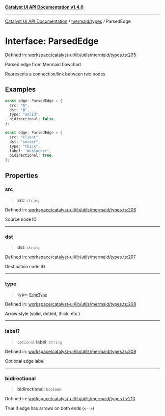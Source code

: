 [**Catalyst UI API Documentation v1.4.0**](../../../README.md)

---

[Catalyst UI API Documentation](../../../README.md) / [mermaid/types](../README.md) / ParsedEdge

# Interface: ParsedEdge

Defined in: [workspace/catalyst-ui/lib/utils/mermaid/types.ts:205](https://github.com/TheBranchDriftCatalyst/catalyst-ui/blob/main/lib/utils/mermaid/types.ts#L205)

Parsed edge from Mermaid flowchart

Represents a connection/link between two nodes.

## Examples

```typescript
const edge: ParsedEdge = {
  src: "A",
  dst: "B",
  type: "solid",
  bidirectional: false,
};
```

```typescript
const edge: ParsedEdge = {
  src: "client",
  dst: "server",
  type: "thick",
  label: "WebSocket",
  bidirectional: true,
};
```

## Properties

### src

> **src**: `string`

Defined in: [workspace/catalyst-ui/lib/utils/mermaid/types.ts:206](https://github.com/TheBranchDriftCatalyst/catalyst-ui/blob/main/lib/utils/mermaid/types.ts#L206)

Source node ID

---

### dst

> **dst**: `string`

Defined in: [workspace/catalyst-ui/lib/utils/mermaid/types.ts:207](https://github.com/TheBranchDriftCatalyst/catalyst-ui/blob/main/lib/utils/mermaid/types.ts#L207)

Destination node ID

---

### type

> **type**: [`EdgeType`](../type-aliases/EdgeType.md)

Defined in: [workspace/catalyst-ui/lib/utils/mermaid/types.ts:208](https://github.com/TheBranchDriftCatalyst/catalyst-ui/blob/main/lib/utils/mermaid/types.ts#L208)

Arrow style (solid, dotted, thick, etc.)

---

### label?

> `optional` **label**: `string`

Defined in: [workspace/catalyst-ui/lib/utils/mermaid/types.ts:209](https://github.com/TheBranchDriftCatalyst/catalyst-ui/blob/main/lib/utils/mermaid/types.ts#L209)

Optional edge label

---

### bidirectional

> **bidirectional**: `boolean`

Defined in: [workspace/catalyst-ui/lib/utils/mermaid/types.ts:210](https://github.com/TheBranchDriftCatalyst/catalyst-ui/blob/main/lib/utils/mermaid/types.ts#L210)

True if edge has arrows on both ends (`<-->`)

